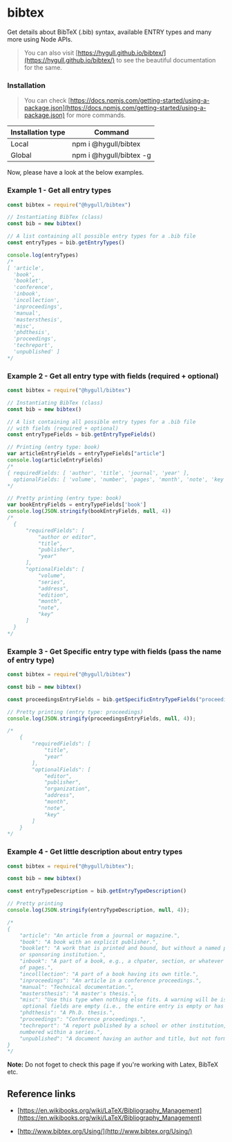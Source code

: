 # bibtex
Get details about BibTeX (.bib) syntax, available ENTRY types and many more using Node APIs.  

> You can also visit [https://hygull.github.io/bibtex/](https://hygull.github.io/bibtex/) to see the beautiful documentation for the same.

### Installation

> You can check [https://docs.npmjs.com/getting-started/using-a-package.json](https://docs.npmjs.com/getting-started/using-a-package.json) for more commands.

| Installation type | Command |
| --- | --- |
| Local | npm i @hygull/bibtex |
| Global | npm i @hygull/bibtex -g|

Now, please have a look at the below examples.

### Example 1 - Get all entry types

```javascript
const bibtex = require("@hygull/bibtex")

// Instantiating BibTex (class)
const bib = new bibtex()  

// A list containing all possible entry types for a .bib file
const entryTypes = bib.getEntryTypes() 

console.log(entryTypes)
/*
[ 'article',
  'book',
  'booklet',
  'conference',
  'inbook',
  'incollection',
  'inproceedings',
  'manual',
  'mastersthesis',
  'misc',
  'phdthesis',
  'proceedings',
  'techreport',
  'unpublished' ]
*/
```

### Example 2 - Get all entry type with fields (required + optional)

```javascript
const bibtex = require("@hygull/bibtex")

// Instantiating BibTex (class)
const bib = new bibtex()  

// A list containing all possible entry types for a .bib file
// with fields (required + optional)
const entryTypeFields = bib.getEntryTypeFields() 

// Printing (entry type: book)
var articleEntryFields = entryTypeFields["article"]
console.log(articleEntryFields)
/*
{ requiredFields: [ 'author', 'title', 'journal', 'year' ],
  optionalFields: [ 'volume', 'number', 'pages', 'month', 'note', 'key' ] }
*/

// Pretty printing (entry type: book)
var bookEntryFields = entryTypeFields['book']
console.log(JSON.stringify(bookEntryFields, null, 4))
/*
  {
      "requiredFields": [
          "author or editor",
          "title",
          "publisher",
          "year"
      ],
      "optionalFields": [
          "volume",
          "series",
          "address",
          "edition",
          "month",
          "note",
          "key"
      ]
  }
*/
```

### Example 3 - Get Specific entry type with fields (pass the name of entry type) 

```javascript
const bibtex = require("@hygull/bibtex")

const bib = new bibtex()

const proceedingsEntryFields = bib.getSpecificEntryTypeFields("proceedings")

// Pretty printing (entry type: proceedings)
console.log(JSON.stringify(proceedingsEntryFields, null, 4));

/*
	{
	    "requiredFields": [
	        "title",
	        "year"
	    ],
	    "optionalFields": [
	        "editor",
	        "publisher",
	        "organization",
	        "address",
	        "month",
	        "note",
	        "key"
	    ]
	}
*/
```

### Example 4 - Get little description about entry types 

```javascript
const bibtex = require("@hygull/bibtex");

const bib = new bibtex()

const entryTypeDescription = bib.getEntryTypeDescription()

// Pretty printing 
console.log(JSON.stringify(entryTypeDescription, null, 4));

/*
{
	"article": "An article from a journal or magazine.",
	"book": "A book with an explicit publisher.",
	"booklet": "A work that is printed and bound, but without a named publisher 
	or sponsoring institution.",
	"inbook": "A part of a book, e.g., a chpater, section, or whatever and/or a range 
	of pages.",
	"incolllection": "A part of a book having its own title.",
	"inproceedings": "An article in a conference proceedings.",
	"manual": "Technical documentation.",
	"mastersthesis": "A master's thesis.",
	"misc": "Use this type when nothing else fits. A warning will be issued if all
	 optional fields are empty (i.e., the entire entry is empty or has only ignored fields).",
	"phdthesis": "A Ph.D. thesis.",
	"proceedings": "Conference proceedings.",
	"techreport": "A report published by a school or other institution, usually 
	numbered within a series.",
	"unpublished": "A document having an author and title, but not formally published."
}
*/
```

**Note:** Do not foget to check this page if you're working with Latex, BibTeX etc.

## Reference links

+ [https://en.wikibooks.org/wiki/LaTeX/Bibliography_Management](https://en.wikibooks.org/wiki/LaTeX/Bibliography_Management)

+ [http://www.bibtex.org/Using/](http://www.bibtex.org/Using/)


